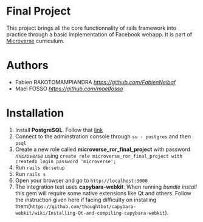 # Final Project

This project brings all the core functionnality of rails framework into practice through a basic implementation of Facebook webapp.
It is part of [Microverse](https://www.microverse.org/) curriculum.

# Authors

- Fabien RAKOTOMAMPIANDRA _https://github.com/FabienNeibaf_
- Mael FOSSO _https://github.com/maelfosso_

# Installation

1. Install **PostgreSQL**. Follow that [link](https://www.2ndquadrant.com/en/blog/pginstaller-install-postgresql/)
2. Connect to the adminstration console through `su - postgres` and then `psql`
3. Create a new role called **microverse_ror_final_project** with password *microverse* using `create role microverse_ror_final_project with createdb login password 'microverse';`
4. Run `rails db:setup`
5. Run `rails s`
6. Open your browser and go to `http://localhost:3000`
7. The integration test uses **capybara-webkit**. When running *bundle install* this gem will require some native extensions like Qt and others. Follow the instruction given here if facing difficulty on installing them(`https://github.com/thoughtbot/capybara-webkit/wiki/Installing-Qt-and-compiling-capybara-webkit`).
